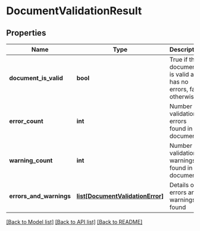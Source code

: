 # DocumentValidationResult

## Properties
Name | Type | Description | Notes
------------ | ------------- | ------------- | -------------
**document_is_valid** | **bool** | True if the document is valid and has no errors, false otherwise | [optional] 
**error_count** | **int** | Number of validation errors found in the document | [optional] 
**warning_count** | **int** | Number of validation warnings found in the document | [optional] 
**errors_and_warnings** | [**list[DocumentValidationError]**](DocumentValidationError.md) | Details of errors and warnings found | [optional] 

[[Back to Model list]](../README.md#documentation-for-models) [[Back to API list]](../README.md#documentation-for-api-endpoints) [[Back to README]](../README.md)


